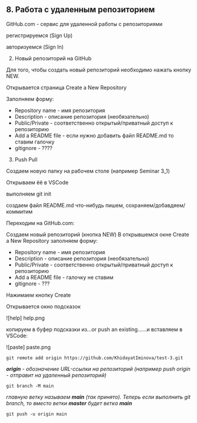 ## 8. Работа с удаленным репозиторием 

GitHub.com - сервис для удаленной работы с репозиториями

регистрируемся (Sign Up)

авторизуемся (Sign In)

2. Новый репозиторий на GitHub

Для того, чтобы создать новый репозиторий необходимо нажать кнопку NEW.

Открывается страница Create a New Repository

Заполняем форму:

- Repository name - имя репозитория
- Description - описание репозитория (необязательно)
- Public/Private - соответственно открытый/приватный доступ к репозиторию
- Add a README file - если нужно добавить файл README.md то ставим галочку
- gitignore - ????




3. Push Pull

Создаем новую папку на рабочем столе (например Seminar 3_1)

Открываем ёё в VSCode

выполняем git init

создаем файл README.md
что-нибудь пишем, сохраняем/добавдяем/коммитим 

Переходим на GitHub.com:

Создаем новый репозиторий (кнопка NEW)
В открывшемся окне Create a New Repository заполняем форму:

- Repository name - имя репозитория
- Description - описание репозитория (необязательно)
- Public/Private - соответственно открытый/приватный доступ к репозиторию
- Add a README file - галочку не ставим
- gitignore - ???

Нажимаем кнопку Create

Открывается окно подсказок

![help] help.png

копируем в буфер подсказки из...or push an existing......и вставляем в VSCode:

![paste] paste.png

    git remote add origin https://github.com/KhidayatIminova/test-3.git  

***origin** - обозначение URL-ссылки на репозиторий (например push origin - отправит на удаленный репозиторий)*

    git branch -M main

*главную ветку называем **main** (так принято). Теперь если выполнить git branch, то вместо ветки **master** будет  ветка **main***

    git push -u origin main